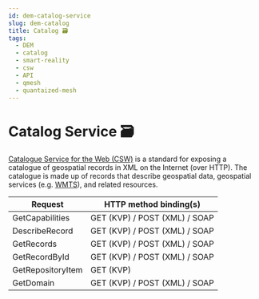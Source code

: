 ```yaml
---
id: dem-catalog-service
slug: dem-catalog
title: Catalog 🗃️
tags:
  - DEM
  - catalog
  - smart-reality
  - csw
  - API
  - qmesh
  - quantaized-mesh
---
```


# Catalog Service 🗃️
 [Catalogue Service for the Web (CSW)](/ogc-protocols/ogc-csw.md) is a standard for exposing a catalogue of geospatial records in XML on the Internet (over HTTP). The catalogue is made up of records that describe geospatial data, geospatial services (e.g. [WMTS](/ogc-protocols/ogc-wmts.md)), and related resources.

| **Request** | **HTTP method binding(s)** |
| ----------- | ----------- |
| GetCapabilities | GET (KVP) / POST (XML) / SOAP |
| DescribeRecord | GET (KVP) / POST (XML) / SOAP |
| GetRecords | GET (KVP) / POST (XML) / SOAP |
| GetRecordById | GET (KVP) / POST (XML) / SOAP |
| GetRepositoryItem | GET (KVP) |
| GetDomain | GET (KVP) / POST (XML) / SOAP |
